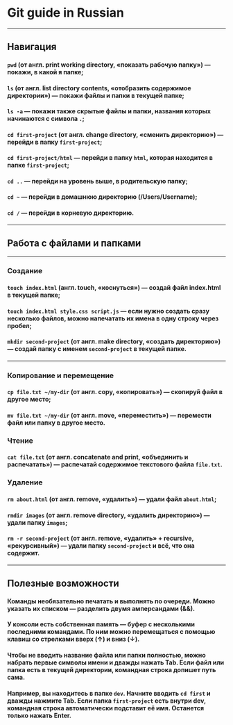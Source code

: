 # Git guide in Russian 
---
## Навигация

#### ```pwd``` (от англ. print working directory, «показать рабочую папку») — покажи, в какой я папке;

#### ```ls``` (от англ. list directory contents, «отобразить содержимое директории») — покажи файлы и папки в текущей папке;

#### ```ls -a``` — покажи также скрытые файлы и папки, названия которых начинаются с символа ```.```;

#### ```cd first-project``` (от англ. change directory, «сменить директорию») — перейди в папку ```first-project```;

#### ```cd first-project/html``` — перейди в папку ```html```, которая находится в папке ```first-project```;

#### ```cd ..``` — перейди на уровень выше, в родительскую папку;

#### ```cd ~``` — перейди в домашнюю директорию (/Users/Username);

#### ```cd /``` — перейди в корневую директорию.
---

## Работа с файлами и папками
---

### Создание

#### ```touch index.html``` (англ. touch, «коснуться») — создай файл index.html в текущей папке;

#### ```touch index.html style.css script.js``` — если нужно создать сразу несколько файлов, можно напечатать их имена в одну строку через пробел;

#### ```mkdir second-project``` (от англ. make directory, «создать директорию») — создай папку с именем ```second-project``` в текущей папке.
---

### Копирование и перемещение

#### ```cp file.txt ~/my-dir``` (от англ. copy, «копировать») — скопируй файл в другое место;

#### ```mv file.txt ~/my-dir``` (от англ. move, «переместить») — перемести файл или папку в другое место.

### Чтение

#### ```cat file.txt``` (от англ. concatenate and print, «объединить и распечатать») — распечатай содержимое текстового файла ```file.txt```.

### Удаление

#### ```rm about.html``` (от англ. remove, «удалить») — удали файл ```about.html```;

#### ```rmdir images``` (от англ. remove directory, «удалить директорию») — удали папку ```images```;

#### ```rm -r second-project``` (от англ. remove, «удалить» + recursive, «рекурсивный») — удали папку ```second-project``` и всё, что она содержит.
---

## Полезные возможности

#### Команды необязательно печатать и выполнять по очереди. Можно указать их списком — разделить двумя амперсандами (&&).

#### У консоли есть собственная память — буфер с несколькими последними командами. По ним можно перемещаться с помощью клавиш со стрелками вверх (↑) и вниз (↓).

#### Чтобы не вводить название файла или папки полностью, можно набрать первые символы имени и дважды нажать Tab. Если файл или папка есть в текущей директории, командная строка допишет путь сама.

#### Например, вы находитесь в папке ```dev```. Начните вводить ```cd first``` и дважды нажмите Tab. Если папка ```first-project``` есть внутри dev, командная строка автоматически подставит её имя. Останется только нажать Enter.